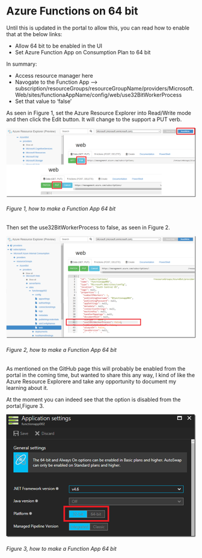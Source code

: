 # Azure Functions on 64 bit

Until this is updated in the portal to allow this, you can read how to enable that at the below links:

+ Allow 64 bit to be enabled in the UI
+ Set Azure Function App on Consumption Plan to 64 bit

In summary:

+ Access resource manager here
+ Navogate to the Function App –> subscription/resourceGroups/resourceGroupName/providers/Microsoft.Web/sites/functionaAppName/config/web/use32BitWorkerProcess
+ Set that value to ‘false’

As seen in Figure 1, set the Azure Resource Explorer into Read/Write mode and then click the Edit button.  It will change to the support a PUT verb.

![how to make a Function App 64 bit][FIGURE1]
###### Figure 1, how to make a Function App 64 bit

Then set the use32BitWorkerProcess to false, as seen in Figure 2.

![how to make a Function App 64 bit][FIGURE2]
###### Figure 2, how to make a Function App 64 bit

As mentioned on the GitHub page this will probably be enabled from the portal in the coming time, but wanted to share this any way, I kind of like the Azure Resource Explorere and take any opportunity to document my learning about it.

At the moment you can indeed see that the option is disabled from the portal,Figure 3.

![how to make a Function App 64 bit][FIGURE3]
###### Figure 3, how to make a Function App 64 bit

[FIGURE1]: ../images/2017/msdn-1159.png "Figure 1, how to make a Function App 64 bit"
[FIGURE2]: ../images/2017/msdn-1160.png "Figure 2, how to make a Function App 64 bit"
[FIGURE3]: ../images/2017/msdn-1161.png "Figure 3, Feature"
